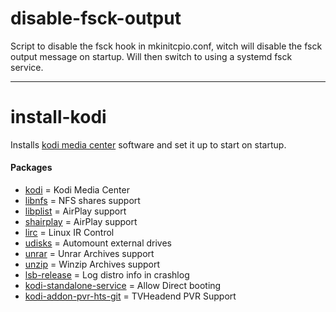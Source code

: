 # disable-fsck-output
Script to disable the fsck hook in mkinitcpio.conf, witch will disable the fsck output message on startup. 
Will then switch to using a systemd fsck service.

---
#
# install-kodi
Installs [kodi media center] software and set it up to start on startup.
#### Packages
  - [kodi] = Kodi Media Center
  - [libnfs] = NFS shares support
  - [libplist] = AirPlay support
  - [shairplay] = AirPlay support
  - [lirc] = Linux IR Control
  - [udisks] = Automount external drives
  - [unrar] = Unrar Archives support
  - [unzip] = Winzip Archives support
  - [lsb-release] = Log distro info in crashlog
  - [kodi-standalone-service] = Allow Direct booting
  - [kodi-addon-pvr-hts-git] = TVHeadend PVR Support

[kodi media center]:https://kodi.tv/
[kodi]:https://www.archlinux.org/packages/community/x86_64/kodi/
[libnfs]:https://www.archlinux.org/packages/community/x86_64/libnfs/
[libplist]:https://www.archlinux.org/packages/extra/x86_64/libplist/
[shairplay]:https://www.archlinux.org/packages/community/x86_64/shairplay/
[lirc]:https://www.archlinux.org/packages/extra/x86_64/lirc/
[udisks]:https://www.archlinux.org/packages/extra/x86_64/udisks/
[unrar]:https://www.archlinux.org/packages/extra/x86_64/unrar/
[unzip]:https://www.archlinux.org/packages/extra/x86_64/unzip/
[lsb-release]:https://www.archlinux.org/packages/community/any/lsb-release/
[kodi-standalone-service]:https://aur.archlinux.org/packages/kodi-standalone-service/
[kodi-addon-pvr-hts-git]:https://aur.archlinux.org/packages/kodi-addon-pvr-hts-git/
